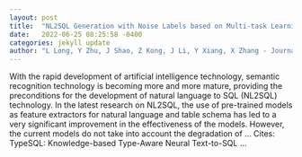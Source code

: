 ```yaml
---
layout: post
title:  "NL2SQL Generation with Noise Labels based on Multi-task Learning"
date:   2022-06-25 08:25:58 -0400
categories: jekyll update
author: "L Long, Y Zhu, J Shao, Z Kong, J Li, Y Xiang, X Zhang - Journal of Physics …, 2022"
---
```

With the rapid development of artificial intelligence technology, semantic recognition technology is becoming more and more mature, providing the preconditions for the development of natural language to SQL (NL2SQL) technology. In the latest research on NL2SQL, the use of pre-trained models as feature extractors for natural language and table schema has led to a very significant improvement in the effectiveness of the models. However, the current models do not take into account the degradation of …
Cites: ‪TypeSQL: Knowledge-based Type-Aware Neural Text-to-SQL …‬  